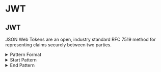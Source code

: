 <!-- WARNING: This README is generated automatically
-->
# JWT

## JWT

JSON Web Tokens are an open, industry standard RFC 7519 method for representing claims securely between two parties.

<details>
<summary>Pattern Format</summary>
<p>

```regex
e(?:y[IJ]|yL[CD]|yA[JKgi]|w[koA][JKgi])[A-Za-z0-9_-]{10,}(?:[0-59JKdgilsw-z]fQ|[3HXn]0|[1BFJNRVZdhlpx]9)={0,2}\.e(?:y[IJ]|yL[CD]|yA[JKgi]|w[koA][JKgi])[A-Za-z0-9_-]{10,}(?:[0-59JKdgilsw-z]fQ|[3HXn]0|[1BFJNRVZdhlpx]9)={0,2}(?:\.?[A-Za-z0-9_-]+={0,2})?
```

**Comments / Notes:**

- Current Version: v0.1
</p>
</details>


<details>
<summary>Start Pattern</summary>
<p>

```regex
[^0-9A-Za-z_.-]|\A
```

</p>
</details>
<details>
<summary>End Pattern</summary>
<p>

```regex
[^0-9A-Za-z_.=-]|\z
```

</p>
</details>